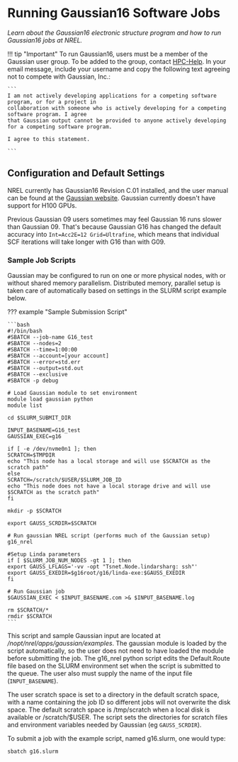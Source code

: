 # Running Gaussian16 Software Jobs

*Learn about the Gaussian16 electronic structure program and how to run Gaussian16 jobs at NREL.*

!!! tip "Important"
	 To run Gaussian16, users must be a member of the Gaussian user group. To be added to the group, contact [HPC-Help](mailto:hpc-help@nrel.gov). In your email message, include your username and copy the following text agreeing not to compete with Gaussian, Inc.:

	```
	I am not actively developing applications for a competing software program, or for a project in 
	collaboration with someone who is actively developing for a competing software program. I agree 
	that Gaussian output cannot be provided to anyone actively developing for a competing software program.

  	I agree to this statement.

  	```

## Configuration and Default Settings

NREL currently has Gaussian16 Revision C.01 installed, and the user manual can be found at the [Gaussian website](https://gaussian.com/man).  Gaussian currently doesn't have support for H100 GPUs.

Previous Gaussian 09 users sometimes may feel Gaussian 16 runs slower than Gaussian 09. That's because Gaussian G16 has changed the default accuracy into `Int=Acc2E=12 Grid=Ultrafine`, which means that individual SCF iterations will take longer with G16 than with G09. 

### Sample Job Scripts

Gaussian may be configured to run on one or more physical nodes, with or without shared memory parallelism. Distributed memory, parallel setup is taken care of automatically based on settings in the SLURM script example below.


??? example "Sample Submission Script"

	```bash
	#!/bin/bash
	#SBATCH --job-name G16_test
	#SBATCH --nodes=2
	#SBATCH --time=1:00:00
	#SBATCH --account=[your account]
	#SBATCH --error=std.err
	#SBATCH --output=std.out
	#SBATCH --exclusive
	#SBATCH -p debug
	
	# Load Gaussian module to set environment
	module load gaussian python
	module list
	
	cd $SLURM_SUBMIT_DIR
	
	INPUT_BASENAME=G16_test
	GAUSSIAN_EXEC=g16
	
	if [ -e /dev/nvme0n1 ]; then
	SCRATCH=$TMPDIR
	echo "This node has a local storage and will use $SCRATCH as the scratch path"
	else
	SCRATCH=/scratch/$USER/$SLURM_JOB_ID
	echo "This node does not have a local storage drive and will use $SCRATCH as the scratch path"
	fi
	
	mkdir -p $SCRATCH
	
	export GAUSS_SCRDIR=$SCRATCH
	
	# Run gaussian NREL script (performs much of the Gaussian setup)
	g16_nrel
	
	#Setup Linda parameters
	if [ $SLURM_JOB_NUM_NODES -gt 1 ]; then 
	export GAUSS_LFLAGS='-vv -opt "Tsnet.Node.lindarsharg: ssh"' 
	export GAUSS_EXEDIR=$g16root/g16/linda-exe:$GAUSS_EXEDIR 
	fi 
	
	# Run Gaussian job 
	$GAUSSIAN_EXEC < $INPUT_BASENAME.com >& $INPUT_BASENAME.log 
	
	rm $SCRATCH/*
	rmdir $SCRATCH
	```

This script and sample Gaussian input are located at */nopt/nrel/apps/gaussian/examples*. The gaussian module is loaded by the script automatically, so the user does not need to have loaded the module before submitting the job. The g16_nrel python script edits the Default.Route file based on the SLURM environment set when the script is submitted to the queue. The user also must supply the name of the input file (`INPUT_BASENAME`). 

The user scratch space is set to a directory in the default scratch space, with a name containing the job ID so different jobs will not overwrite the disk space. The default scratch space is /tmp/scratch when a local disk is available or /scratch/$USER. The script sets the directories for scratch files and environment variables needed by Gaussian (eg `GAUSS_SCRDIR`).

To submit a job with the example script, named g16.slurm, one would type:

`sbatch g16.slurm`

